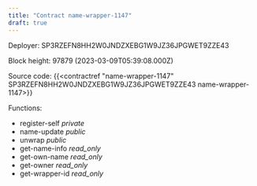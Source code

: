 ```yaml
---
title: "Contract name-wrapper-1147"
draft: true
---
```

Deployer: SP3RZEFN8HH2W0JNDZXEBG1W9JZ36JPGWET9ZZE43


 



Block height: 97879 (2023-03-09T05:39:08.000Z)

Source code: {{<contractref "name-wrapper-1147" SP3RZEFN8HH2W0JNDZXEBG1W9JZ36JPGWET9ZZE43 name-wrapper-1147>}}

Functions:

* register-self _private_
* name-update _public_
* unwrap _public_
* get-name-info _read_only_
* get-own-name _read_only_
* get-owner _read_only_
* get-wrapper-id _read_only_
